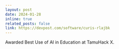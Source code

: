 ```yaml
---
layout: post
date: 2024-01-28
inline: true
related_posts: false
link: https://devpost.com/software/curis-rlajbk
---
```


Awarded Best Use of AI in Education at TamuHack X.
